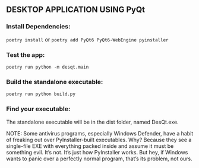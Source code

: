 ## DESKTOP APPLICATION USING PyQt

### Install Dependencies:
`poetry install`
or 
`poetry add PyQt6 PyQt6-WebEngine pyinstaller`

### Test the app:
`poetry run python -m desqt.main`

### Build the standalone executable:
`poetry run python build.py`

### Find your executable:
The standalone executable will be in the dist folder, named DesQt.exe.

NOTE:
Some antivirus programs, especially Windows Defender, have a habit of freaking out over PyInstaller-built executables. Why? Because they see a single-file EXE with everything packed inside and assume it must be something evil. It’s not. It’s just how PyInstaller works. But hey, if Windows wants to panic over a perfectly normal program, that’s its problem, not ours.